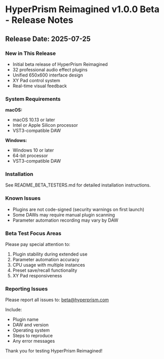 # HyperPrism Reimagined v1.0.0 Beta - Release Notes

## Release Date: 2025-07-25

### New in This Release
- Initial beta release of HyperPrism Reimagined
- 32 professional audio effect plugins
- Unified 650x600 interface design
- XY Pad control system
- Real-time visual feedback

### System Requirements
**macOS:**
- macOS 10.13 or later
- Intel or Apple Silicon processor
- VST3-compatible DAW

**Windows:**
- Windows 10 or later
- 64-bit processor
- VST3-compatible DAW

### Installation
See README_BETA_TESTERS.md for detailed installation instructions.

### Known Issues
- Plugins are not code-signed (security warnings on first launch)
- Some DAWs may require manual plugin scanning
- Parameter automation recording may vary by DAW

### Beta Test Focus Areas
Please pay special attention to:
1. Plugin stability during extended use
2. Parameter automation accuracy
3. CPU usage with multiple instances
4. Preset save/recall functionality
5. XY Pad responsiveness

### Reporting Issues
Please report all issues to: beta@hyperprism.com

Include:
- Plugin name
- DAW and version
- Operating system
- Steps to reproduce
- Any error messages

Thank you for testing HyperPrism Reimagined!
